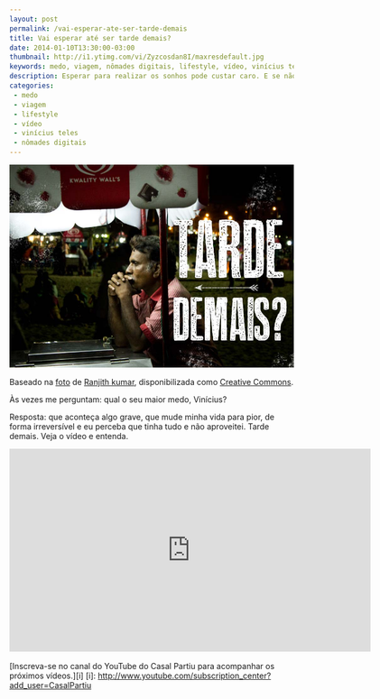 ```yaml
---
layout: post
permalink: /vai-esperar-ate-ser-tarde-demais
title: Vai esperar até ser tarde demais?
date: 2014-01-10T13:30:00-03:00
thumbnail: http://i1.ytimg.com/vi/Zyzcosdan8I/maxresdefault.jpg
keywords: medo, viagem, nômades digitais, lifestyle, vídeo, vinícius teles
description: Esperar para realizar os sonhos pode custar caro. E se não der tempo? Melhor começar já.
categories:
 - medo
 - viagem
 - lifestyle
 - vídeo
 - vinícius teles
 - nômades digitais
---
```

<div class="center">
  <img src="/images/tarde-demais.jpg" height="360" width="640">
  <p>
  Baseado na <a href="http://500px.com/photo/29026737">foto</a> de <a href="http://500px.com/mysticpixels">Ranjith kumar</a>, disponibilizada como <a href="http://creativecommons.org/licenses/by/3.0/br/">Creative Commons</a>.
  </p>
</div>

Às vezes me perguntam: qual o seu maior medo, Vinícius? 

Resposta: que aconteça algo grave, que mude minha vida para pior, de forma irreversível e eu perceba que tinha tudo e não aproveitei. Tarde demais. Veja o vídeo e entenda.

<div class="center">
<iframe width="640" height="360" src="http://www.youtube.com/embed/Zyzcosdan8I" frameborder="0" allowfullscreen></iframe>
</div>

[Inscreva-se no canal do YouTube do Casal Partiu para acompanhar os próximos vídeos.][i] 
[i]: http://www.youtube.com/subscription_center?add_user=CasalPartiu

